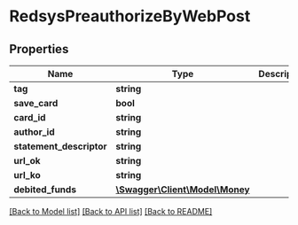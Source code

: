 # RedsysPreauthorizeByWebPost

## Properties
Name | Type | Description | Notes
------------ | ------------- | ------------- | -------------
**tag** | **string** |  | [optional] 
**save_card** | **bool** |  | [optional] 
**card_id** | **string** |  | [optional] 
**author_id** | **string** |  | [optional] 
**statement_descriptor** | **string** |  | [optional] 
**url_ok** | **string** |  | [optional] 
**url_ko** | **string** |  | [optional] 
**debited_funds** | [**\Swagger\Client\Model\Money**](Money.md) |  | [optional] 

[[Back to Model list]](../README.md#documentation-for-models) [[Back to API list]](../README.md#documentation-for-api-endpoints) [[Back to README]](../README.md)


